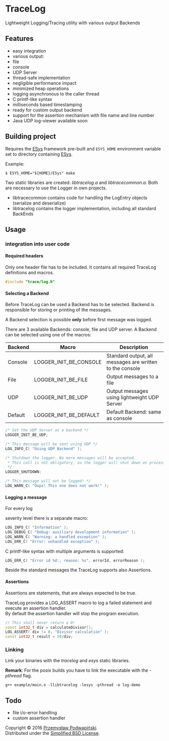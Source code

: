 # TraceLog
Lightweight Logging/Tracing utility with various output Backends

## Features
- easy integration
- various output:
 - file
 - console
 - UDP Server
- thread-safe implementation
- negligible performance impact
- minimized heap operations
- logging asynchronous to the caller thread
- C printf-like syntax
- milliseconds based timestamping
- ready for custom output backend
- support for the assertion mechanism with file name and line number
- Java UDP log-viewer available soon

## Building project
Requires the [ESys][10] framework pre-built and `ESYS_HOME` environment variable
set to directory containing [ESys][10].

Example:

	$ ESYS_HOME="${HOME}/ESys" make

Two static libraries are created: *libtracelog.a* and *libtracecommon.a*.
Both are necessary to use the Logger in own projects.

- libtracecommon contains code for handling the LogEntry objects (serialize and
	deserialize)
- libtracelog contains the logger implementation, including all standard
BackEnds

## Usage
### integration into user code
#### Required headers
Only one header file has to be included. It contains all required TraceLog
definitions and macros.
```cpp
#include "trace/log.h"
```
#### Selecting a Backend
Before TraceLog can be used a Backend has to be selected. Backend is responsible
for storing or printing of the messages.

A Backend selection is possible **only** before first message was logged.

There are 3 available Backends: console, file and UDP server. A Backend can be
selected using one of the macros:

|Backend|Macro|Description|
|--|--|--|
|Console|LOGGER_INIT_BE_CONSOLE|Standard output, all messages are written to the console|
|File|LOGGER_INIT_BE_FILE|Output messages to a file|
|UDP|LOGGER_INIT_BE_UDP|Output messages using lightweight UDP Server|
|Default|LOGGER_INIT_BE_DEFAULT|Default Backend: same as console|

```cpp
/* Set the UDP Server as a backend */
LOGGER_INIT_BE_UDP;

/* This message will be sent using UDP */
LOG_INFO_C( "Using UDP Backend" );

/* Shutdown the logger. No more messages will be accepted.
 * This call is not obligatory, as the logger will shut down on process exit.
 */
LOGGER_SHUTDOWN;

/* This message will not be logged! */
LOG_WARN_C( "Oops! This one does not work!" );
```

#### Logging a message
<!--The TraceLog library does not require any particular initialization, if you do
not intend to use any other backend than console.
It can be used immediately by invoking one of the LOG macros.--> For every log
severity level there is a separate macro:
```cpp
LOG_INFO_C( "Information" );
LOG_DEBUG_C( "Debug: auxiliary development information" );
LOG_WARN_C( "Warning: a handled exception" );
LOG_ERR_C( "Error: unhandled exception" );
```
C printf-like syntax with multiple arguments is supported:
```cpp
LOG_ERR_C( "Error id %d:, reason: %s", errorId, errorReason );
```
Beside the standard messages the TraceLog supports also Assertions.
#### Assertions
Assertions are statements, that are always expected to be true.

TraceLog provides a LOG_ASSERT macro to log a failed statement and execute an
assertion handler. <BR/>
By default the assertion handler will stop the program execution.
```cpp
// This shall never return a 0!
const int32_t div = calculateDivisor();
LOG_ASSERT( div != 0, "Divisor calculation" );
const int32_t result = 50/div;
```

### Linking
Link your binaries with the *tracelog* and *esys* static libraries.

**Remark**: For the posix builds you have to link the executable with the *-pthread* flag.
```
g++ example/main.o -llibtracelog -lesys -pthread -o log-demo
```

## Todo
- file i/o-error handling
- custom assertion handler

Copyright &copy; 2016 [Przemysław Podwapiński][98].<br>
Distributed under the [Simplified BSD License][99].

[10]:https://github.com/kotfranek/ESys
[98]:mailto:p.podwapinski@gmail.com
[99]:https://www.freebsd.org/copyright/freebsd-license.html

